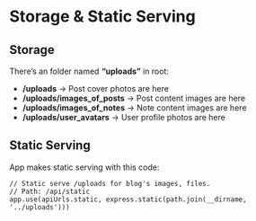 # Storage & Static Serving

## Storage

There’s an folder named **“uploads”** in root:

- **/uploads** → Post cover photos are here
- **/uploads/images_of_posts** → Post content images are here
- **/uploads/images_of_notes** → Note content images are here
- **/uploads/user_avatars** → User profile photos are here

## Static Serving

App makes static serving with this code:

```tsx
// Static serve /uploads for blog's images, files.
// Path: /api/static
app.use(apiUrls.static, express.static(path.join(__dirname, '../uploads')))
```